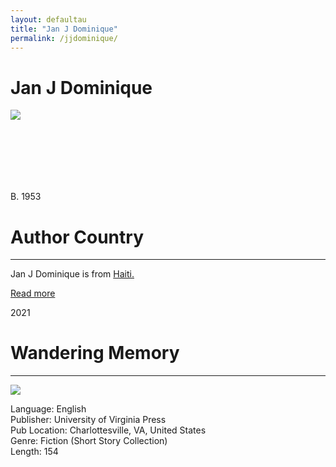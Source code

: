 ```yaml
---
layout: defaultau
title: "Jan J Dominique"
permalink: /jjdominique/
---
```

<!-- partial:index.partial.html -->
<div class="content">
    <h1>Jan J Dominique</h1>
    <div class="quote">
        <div><img src="http://ile-en-ile.org/wp-content/uploads/2004/02/dominique.jpg" class="logo"></div>
    </div>
    <div class="timeline">
        <div style="padding-bottom:100px;"></div>
        <div class="block">
            <div class="date right"><p class="right">B. 1953</p></div>
            <div class="dot"></div>
            <div class="left first">
            <div class="author_country">
                <h1>Author Country</h1><hr>
            <div class="aclocation">   <p> Jan J Dominique is from <a href="{{ site.baseurl }}/5"> Haiti.</a></p></div>
                <div class="acreadmore"><a href="https://fr.wikipedia.org/wiki/Jan_J._Dominique" target="_blank">Read more</a></div>
            </div>
            </div>
        </div>
       <div class="block">
            <div class="date left"><p class="left">2021</p></div>
            <div class="dot"></div>
            <div class="right hide">
                <h1>Wandering Memory</h1><hr>
                <p><img src="https://m.media-amazon.com/images/I/51to0o6tnwL._SY291_BO1,204,203,200_QL40_FMwebp_.jpg"></p>
                <p>
                Language:  English<br/>
                Publisher: University of Virginia Press<br/>
                Pub Location: Charlottesville, VA, United States <br/>
                Genre: Fiction (Short Story Collection)<br/>
                Length: 154 <br/>
                </p>
            </div>
        </div>
        <div style="padding-bottom:100px;"></div>
    </div>
    <div id="footer">
    </div>
<!-- partial -->
  <script src='https://cdnjs.cloudflare.com/ajax/libs/jquery/3.1.1/jquery.min.js'></script><script  src="assets/js/authorscript.js"></script>